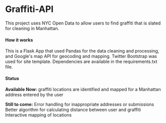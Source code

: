Graffiti-API
============

This project uses NYC Open Data to allow users to find graffiti that is slated for cleaning in Manhattan. 

<H4>How it works</H4>
This is a Flask App that used Pandas for the data cleaning and processing, and Google's map API for geocoding and mapping. Twitter Bootstrap was used for site template. Dependencies are available in the requirements.txt file.

<H4>Status</h4> 
<strong>Available Now:</strong>
graffiti locations are identified and mapped for a Manhattan address entered by the user

<strong>Still to come:</strong>
Error handling for inappropriate addresses or submissions
Better algorithm for calculating distance between user and graffiti
Interactive mapping of locations


